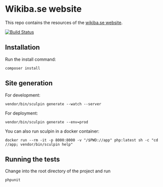 # Wikiba.se website

This repo contains the resources of the [wikiba.se website](https://wikiba.se).

[![Build Status](https://travis-ci.org/wmde/wikiba.se.svg?branch=master)](https://travis-ci.org/wmde/wikiba.se)

## Installation

Run the install command:

    composer install

## Site generation

For development:

    vendor/bin/sculpin generate --watch --server

For deployment:

    vendor/bin/sculpin generate --env=prod

You can also run sculpin in a docker container:

    docker run --rm -it -p 8000:8000 -v "/$PWD://app" php:latest sh -c "cd //app; vendor/bin/sculpin help"

## Running the tests

Change into the root directory of the project and run

    phpunit
